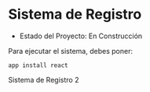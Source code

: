 <h1> Sistema de Registro </h1>

- Estado del Proyecto: En Construcción

Para ejecutar el sistema, debes poner:

```app install react```

Sistema de Registro 2
